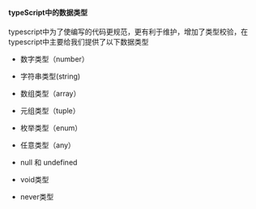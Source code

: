 #### typeScript中的数据类型



​    typescript中为了使编写的代码更规范，更有利于维护，增加了类型校验，在typescript中主要给我们提供了以下数据类型

- 数字类型（number）

- 字符串类型(string)

- 数组类型（array）

- 元组类型（tuple）

- 枚举类型（enum）

- 任意类型（any）

- null 和 undefined

- void类型

- never类型